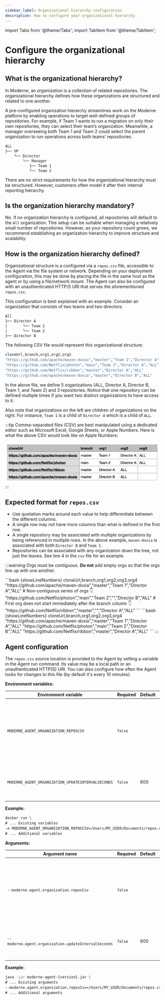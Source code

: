 ```yaml
---
sidebar_label: Organizational hierarchy configuration
description: How to configure your organizational hierarchy.
---
```


import Tabs from '@theme/Tabs';
import TabItem from '@theme/TabItem';

# Configure the organizational hierarchy

## What is the organizational hierarchy?

In Moderne, an _organization_ is a collection of related repositories. The organizational hierarchy defines how these
organizations are structured and related to one another.

A pre-configured organization hierarchy streamlines work on the Moderne platform by enabling operations to target
well-defined groups of repositories. For example, if Team 1 wants to run a migration on only their own repositories,
they can select their team’s organization. Meanwhile, a manager overseeing both Team 1 and Team 2 could select the
parent organization to run operations across both teams’ repositories.

```
ALL
├── VP
    └── Director
        └── Manager
           ├── Team 1
           └── Team 2
```

There are no strict requirements for how the organizational hierarchy must be structured. However, customers often model
it after their internal reporting hierarchy.

## Is the organization hierarchy mandatory?

No. If no organization hierarchy is configured, all repositories will default to the `All` organization. This setup can
be suitable when managing a relatively small number of repositories. However, as your repository count grows, we
recommend establishing an organization hierarchy to improve structure and scalability.

## How is the organization hierarchy defined?

Organizational structure is a configured via a `repos.csv` file, accessible to the Agent via the file system or network.
Depending on your deployment configuration, this may be done by placing the file in the same host as the agent or by
using a file/network mount. The Agent can also be configured with an unauthenticated HTTP/S URI that serves the
aforementioned `repos.csv`.

This configuration is best explained with an example. Consider an organization that consists of two teams and two
directors:

```
All
├── Director A
|       └── Team 1
|       └── Team 2
├── Director B

```

The following CSV file would represent this organizational structure:

```bash showLineNumbers
cloneUrl,branch,org1,org2,org3
"https://github.com/apache/maven-doxia","master","Team 1","Director A","ALL"
"https://github.com/Netflix/photon","main","Team 2","Director A","ALL"
"https://github.com/Netflix/ribbon","master","Director A","ALL"
"https://github.com/apache/maven-doxia","master","Director B","ALL"
```

In the above file, we define 5 organizations (ALL, Director A, Director B, Team 1, and Team 2) and 3 repositories.
Notice that one repository can be defined multiple times if you want two distinct organizations to have access to it.

Also note that organizations on the left are children of organizations on the right. For instance, `Team 1` is a child
of `Director A` which is a child of `ALL`.

:::tip
Comma-separated files (CSV) are best manipulated using a dedicated editor such as Microsoft Excel, Google Sheets, or
Apple Numbers. Here is what the above CSV would look like on Apple Numbers:

![](../assets/numbers-csv-screenshot.png)
:::

## Expected format for `repos.csv`

- Use quotation marks around each value to help differentiate between the different columns.
- A single row may not have more columns than what is defined in the first row.
- A single repository may be associated with multiple organizations by being referenced in multiple rows. In the above
  example, `maven-doxia` is associated with both `Director B` and `Team 1`.
- Repositories can be associated with any organization down the tree, not just the leaves. See line 4 in the `csv` file
  for an example.

:::warning
Orgs must be contiguous. **Do not** add empty orgs so that the orgs line up with one another.

<Tabs>
<TabItem value="not-this" label="Don't do this">
```bash {showLineNumbers}
cloneUrl,branch,org1,org2,org3,org4
"https://github.com/apache/maven-doxia","master","Team 1","Director A","ALL"
# Non-contiguous series of orgs 👇 
"https://github.com/Netflix/photon","main","Team 2","","Director B","ALL"
# First org does not start immediately after the branch column 👇 
"https://github.com/Netflix/ribbon","master","","Director A","ALL"
```
</TabItem>

<TabItem value="do-this" label="Do this">
```bash {showLineNumbers}
cloneUrl,branch,org1,org2,org3,org4
"https://github.com/apache/maven-doxia","master","Team 1","Director A","ALL"
"https://github.com/Netflix/photon","main","Team 2","Director B","ALL"
"https://github.com/Netflix/ribbon","master","Director A","ALL"
```
</TabItem>
</Tabs>
:::

## Agent configuration

The `repos.csv` source location is provided to the Agent by setting a variable in the Agent run command. Its value may be a
local path or an unauthenticated HTTP(S) URI. You can also configure how often the Agent looks for changes to this
file (by default it's every 10 minutes).

<Tabs groupId="agent-type">
<TabItem value="oci-container" label="OCI Container">

**Environment variables:**

| Environment variable                                         | Required | Default | Description                                                                                                                                                                  |
|--------------------------------------------------------------|----------|---------|------------------------------------------------------------------------------------------------------------------------------------------------------------------------------|
| `MODERNE_AGENT_ORGANIZATION_REPOSCSV`                        | `false`  |         | The path to the `repos.csv` file that defines your organizational structure. This could also be an unauthenticated HTTP/S URL in the form of `https://your-serve/repos.csv`. |
| `MODERNE_AGENT_ORGANIZATION_UPDATEINTERVALSECONDS` | `false`  | 600     | The number of seconds that the agent should wait before it checks for an update to your `repos.csv` file.                                                                    |

**Example:**

```bash
docker run \
# ... Existing variables
-e MODERNE_AGENT_ORGANIZATION_REPOSCSV=/Users/MY_USER/Documents/repos.csv \
# ... Additional variables
```

</TabItem>

<TabItem value="executable-jar" label="Executable JAR">

**Arguments:**

| Argument name                                                  | Required | Default | Description                                                                                                                                                                  |
|----------------------------------------------------------------|----------|---------|------------------------------------------------------------------------------------------------------------------------------------------------------------------------------|
| `--moderne.agent.organization.reposCsv`                        | `false`  |         | The path to the `repos.csv` file that defines your organizational structure. This could also be an unauthenticated HTTP/S URL in the form of `https://your-serve/repos.csv`. |
| `--moderne.agent.organization.updateIntervalSeconds` | `false`  | 600     | The number of seconds that the agent should wait before it checks for an update to your `repos.csv` file.                                                                    |

**Example:**

```bash
java -jar moderne-agent-{version}.jar \
# ... Existing arguments
--moderne.agent.organization.reposCsv=/Users/MY_USER/Documents/repos.csv \
# ... Additional arguments
```

</TabItem>
</Tabs>
